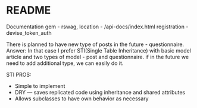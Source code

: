 # README

Documentation gem - rswag, location - /api-docs/index.html
registration - devise_token_auth

There is planned to have new type of posts in the future - questionnaire.
Answer: In that case I prefer STI(Single Table Inheritance) with basic model article and two types of model - post and questionnaire. if in the future we need to add additional type, we can easily do it.

STI PROS:
- Simple to implement
- DRY — saves replicated code using inheritance and shared attributes
- Allows subclasses to have own behavior as necessary
